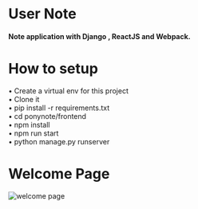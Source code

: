 # User Note
#### Note application with Django , ReactJS and Webpack.

# How to setup
• 	Create a virtual env for this project <br />
•	  Clone it <br />
•	  pip install -r requirements.txt <br />
•	  cd ponynote/frontend <br />
•	  npm install <br />
•	  npm run start <br />
•	  python manage.py runserver <br />

# Welcome Page
 ![welcome page](https://user-images.githubusercontent.com/42746311/50892915-a2d93480-1425-11e9-90a2-62292fab2b78.PNG)


